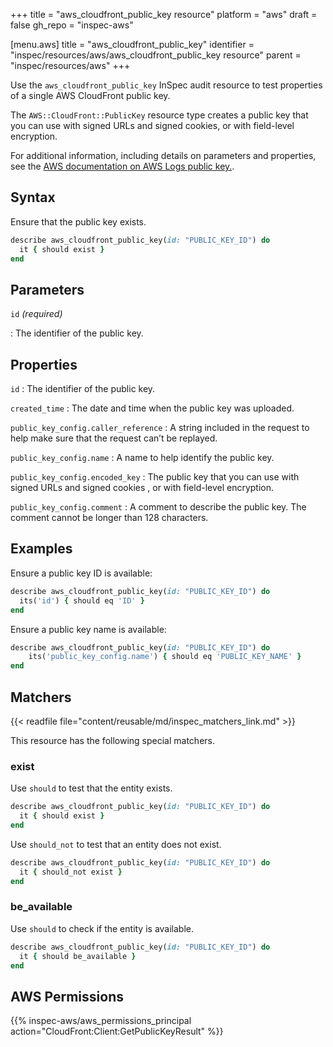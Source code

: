 +++
title = "aws_cloudfront_public_key resource"
platform = "aws"
draft = false
gh_repo = "inspec-aws"

[menu.aws]
title = "aws_cloudfront_public_key"
identifier = "inspec/resources/aws/aws_cloudfront_public_key resource"
parent = "inspec/resources/aws"
+++

Use the `aws_cloudfront_public_key` InSpec audit resource to test properties of a single AWS CloudFront public key.

The `AWS::CloudFront::PublicKey` resource type creates a public key that you can use with signed URLs and signed cookies, or with field-level encryption.

For additional information, including details on parameters and properties, see the [AWS documentation on AWS Logs public key.](https://docs.aws.amazon.com/AWSCloudFormation/latest/UserGuide/aws-resource-cloudfront-publickey.html).

## Syntax

Ensure that the public key exists.

```ruby
describe aws_cloudfront_public_key(id: "PUBLIC_KEY_ID") do
  it { should exist }
end
```

## Parameters

`id` _(required)_

: The identifier of the public key.

## Properties

`id`
: The identifier of the public key.

`created_time`
: The date and time when the public key was uploaded.

`public_key_config.caller_reference`
: A string included in the request to help make sure that the request can’t be replayed.

`public_key_config.name`
: A name to help identify the public key.

`public_key_config.encoded_key`
: The public key that you can use with signed URLs and signed cookies , or with field-level encryption.

`public_key_config.comment`
: A comment to describe the public key. The comment cannot be longer than 128 characters.

## Examples

Ensure a public key ID is available:

```ruby
describe aws_cloudfront_public_key(id: "PUBLIC_KEY_ID") do
  its('id') { should eq 'ID' }
end
```

Ensure a public key name is available:

```ruby
describe aws_cloudfront_public_key(id: "PUBLIC_KEY_ID") do
    its('public_key_config.name') { should eq 'PUBLIC_KEY_NAME' }
end
```

## Matchers

{{< readfile file="content/reusable/md/inspec_matchers_link.md" >}}

This resource has the following special matchers.

### exist

Use `should` to test that the entity exists.

```ruby
describe aws_cloudfront_public_key(id: "PUBLIC_KEY_ID") do
  it { should exist }
end
```

Use `should_not` to test that an entity does not exist.

```ruby
describe aws_cloudfront_public_key(id: "PUBLIC_KEY_ID") do
  it { should_not exist }
end
```

### be_available

Use `should` to check if the entity is available.

```ruby
describe aws_cloudfront_public_key(id: "PUBLIC_KEY_ID") do
  it { should be_available }
end
```

## AWS Permissions

{{% inspec-aws/aws_permissions_principal action="CloudFront:Client:GetPublicKeyResult" %}}
